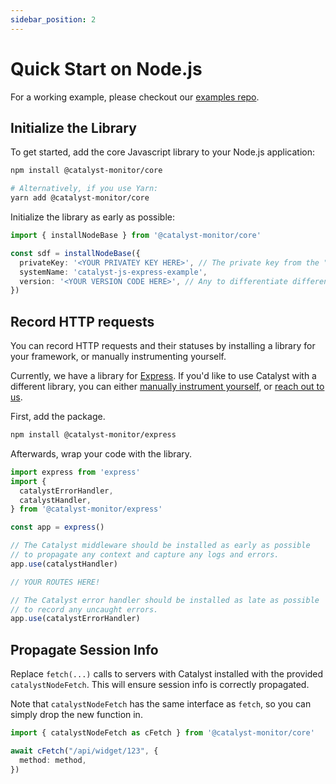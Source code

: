 ```yaml
---
sidebar_position: 2
---
```


# Quick Start on Node.js

For a working example, please checkout our [examples repo](https://github.com/catalyst-monitor/catalyst-examples).

## Initialize the Library

To get started, add the core Javascript library to your Node.js application:

```bash title="Terminal"
npm install @catalyst-monitor/core

# Alternatively, if you use Yarn:
yarn add @catalyst-monitor/core
```

Initialize the library as early as possible:

```ts title="index.ts"
import { installNodeBase } from '@catalyst-monitor/core'

const sdf = installNodeBase({
  privateKey: '<YOUR PRIVATEY KEY HERE>', // The private key from the "Settings" page in the Catalyst dashboard.
  systemName: 'catalyst-js-express-example',
  version: '<YOUR VERSION CODE HERE>', // Any to differentiate different deploys, e.g. Git commit SHA
})
```

## Record HTTP requests

You can record HTTP requests and their statuses by installing a library for your framework, or manually instrumenting yourself.

Currently, we have a library for [Express](https://expressjs.com/). If you'd like to use Catalyst with a different library, you can either [manually instrument yourself](/guides/instrument-node-http), or [reach out to us](mailto:bill@privium.xyz).

First, add the package.

```bash title="Terminal"
npm install @catalyst-monitor/express
```

Afterwards, wrap your code with the library.

```ts title="app.ts"
import express from 'express'
import {
  catalystErrorHandler,
  catalystHandler,
} from '@catalyst-monitor/express'

const app = express()

// The Catalyst middleware should be installed as early as possible
// to propagate any context and capture any logs and errors.
app.use(catalystHandler)

// YOUR ROUTES HERE!

// The Catalyst error handler should be installed as late as possible
// to record any uncaught errors.
app.use(catalystErrorHandler)
```

## Propagate Session Info

Replace `fetch(...)` calls to servers with Catalyst installed with the provided `catalystNodeFetch`. This will ensure session info is correctly propagated.

Note that `catalystNodeFetch` has the same interface as `fetch`, so you can simply drop the new function in.

```ts title="api.ts"
import { catalystNodeFetch as cFetch } from '@catalyst-monitor/core'

await cFetch("/api/widget/123", {
  method: method,
})
```

